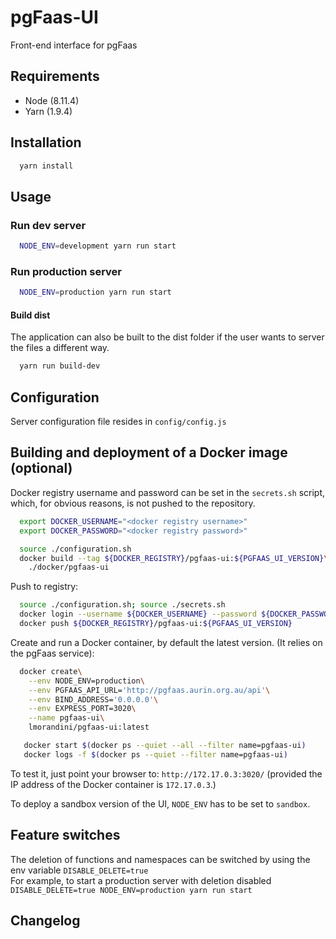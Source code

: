 # pgFaas-UI

Front-end interface for pgFaas


## Requirements
* Node (8.11.4)
* Yarn (1.9.4)


## Installation
```bash
  yarn install
```

## Usage

### Run dev server
```bash
  NODE_ENV=development yarn run start
```


### Run production server
```bash
  NODE_ENV=production yarn run start
```


#### Build dist
The application can also be built to the dist folder if the user
wants to server the files a different way.
```bash
  yarn run build-dev
```


## Configuration
Server configuration file resides in ````config/config.js````


## Building and deployment of a Docker image (optional)
Docker registry username and password can be set in the `secrets.sh` script,
which, for obvious reasons, is not pushed to the repository.

```bash
  export DOCKER_USERNAME="<docker registry username>"
  export DOCKER_PASSWORD="<docker registry password>"
```

```bash
  source ./configuration.sh
  docker build --tag ${DOCKER_REGISTRY}/pgfaas-ui:${PGFAAS_UI_VERSION}\
    ./docker/pgfaas-ui
```

Push to registry:
```bash
  source ./configuration.sh; source ./secrets.sh
  docker login --username ${DOCKER_USERNAME} --password ${DOCKER_PASSWORD}
  docker push ${DOCKER_REGISTRY}/pgfaas-ui:${PGFAAS_UI_VERSION}
```

Create and run a Docker container, by default the latest version. (It relies on the pgFaas service):
```bash
  docker create\
    --env NODE_ENV=production\
    --env PGFAAS_API_URL='http://pgfaas.aurin.org.au/api'\
    --env BIND_ADDRESS='0.0.0.0'\
    --env EXPRESS_PORT=3020\
    --name pgfaas-ui\
    lmorandini/pgfaas-ui:latest

   docker start $(docker ps --quiet --all --filter name=pgfaas-ui)
   docker logs -f $(docker ps --quiet --filter name=pgfaas-ui)
```

To test it, just point your browser to: `http://172.17.0.3:3020/`
(provided the IP address of the Docker container is `172.17.0.3`.)

To deploy a sandbox version of the UI, `NODE_ENV` has to be set to `sandbox`.


## Feature switches
The deletion of functions and namespaces can be switched by using the
env variable `DISABLE_DELETE=true`<br>
For example, to start a production server with deletion disabled
` DISABLE_DELETE=true NODE_ENV=production yarn run start `


## Changelog
